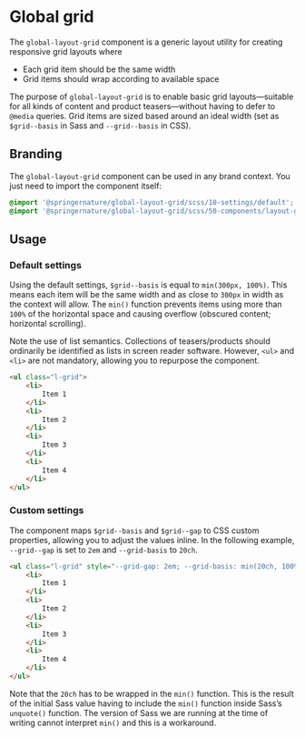 # Global grid

The `global-layout-grid` component is a generic layout utility for creating responsive grid layouts where 

* Each grid item should be the same width
* Grid items should wrap according to available space

The purpose of `global-layout-grid` is to enable basic grid layouts—suitable for all kinds of content and product teasers—without having to defer to `@media` queries. Grid items are sized based around an ideal width (set as `$grid--basis` in Sass and `--grid--basis` in CSS).

## Branding

The `global-layout-grid` component can be used in any brand context. You just need to import the component itself:

```scss
@import '@springernature/global-layout-grid/scss/10-settings/default';
@import '@springernature/global-layout-grid/scss/50-components/layout-grid';
```

## Usage

### Default settings

Using the default settings, `$grid--basis` is equal to `min(300px, 100%)`. This means each item will be the same width and as close to `300px` in width as the context will allow. The `min()` function prevents items using more than `100%` of the horizontal space and causing overflow (obscured content; horizontal scrolling).

Note the use of list semantics. Collections of teasers/products should ordinarily be identified as lists in screen reader software. However, `<ul>` and `<li>` are not mandatory, allowing you to repurpose the component.

```html
<ul class="l-grid">
    <li>
        Item 1
    </li>
    <li>
        Item 2
    </li>
    <li>
        Item 3
    </li>
    <li>
        Item 4
    </li>
</ul>
```

### Custom settings

The component maps `$grid--basis` and `$grid--gap` to CSS custom properties, allowing you to adjust the values inline. In the following example, `--grid--gap` is set to `2em` and `--grid-basis` to `20ch`.

```html
<ul class="l-grid" style="--grid-gap: 2em; --grid-basis: min(20ch, 100%)">
    <li>
        Item 1
    </li>
    <li>
        Item 2
    </li>
    <li>
        Item 3
    </li>
    <li>
        Item 4
    </li>
</ul>
```

Note that the `20ch` has to be wrapped in the `min()` function. This is the result of the initial Sass value having to include the `min()` function inside Sass’s `unquote()` function. The version of Sass we are running at the time of writing cannot interpret `min()` and this is a workaround.
